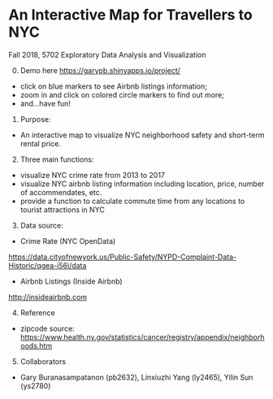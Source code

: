# An Interactive Map for Travellers to NYC

Fall 2018, 5702 Exploratory Data Analysis and Visualization

0. Demo here https://garypb.shinyapps.io/project/
- click on blue markers to see Airbnb listings information; 
- zoom in and click on colored circle markers to find out more;
- and...have fun!



1. Purpose:
- An interactive map to visualize NYC neighborhood safety and short-term rental price. 


2. Three main functions:
- visualize NYC crime rate from 2013 to 2017
- visualize NYC airbnb listing information including location, price, number of accommendates, etc.
- provide a function to calculate commute time from any locations to tourist attractions in NYC


3. Data source: 

- Crime Rate (NYC OpenData) 

https://data.cityofnewyork.us/Public-Safety/NYPD-Complaint-Data-Historic/qgea-i56i/data 
- Airbnb Listings (Inside Airbnb) 

http://insideairbnb.com

4. Reference
- zipcode source: https://www.health.ny.gov/statistics/cancer/registry/appendix/neighborhoods.htm

5. Collaborators
- Gary Buranasampatanon (pb2632), Linxiuzhi Yang (ly2465), Yilin Sun (ys2780)
